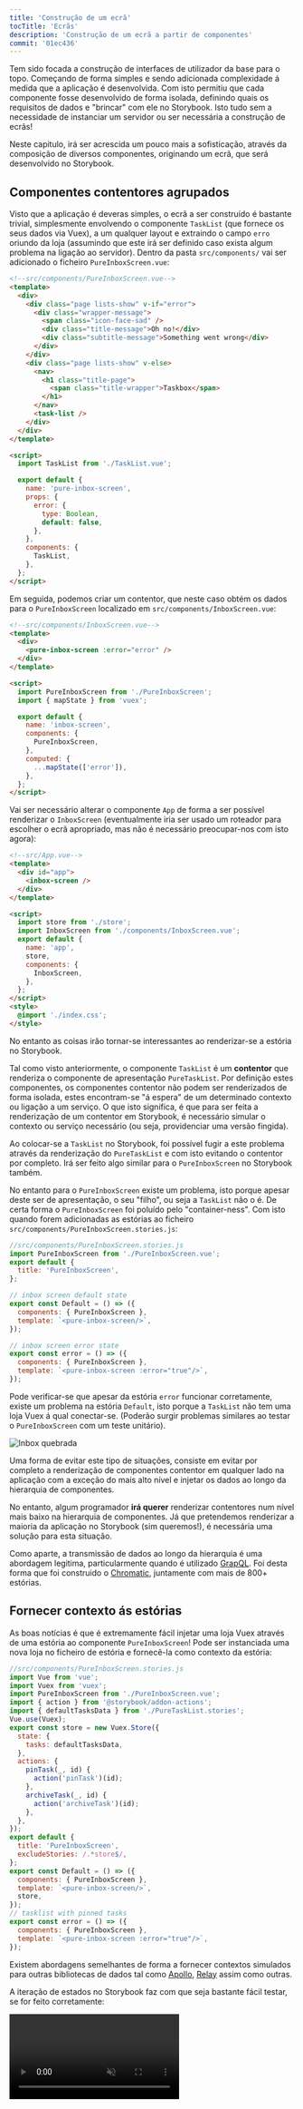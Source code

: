 ```yaml
---
title: 'Construção de um ecrã'
tocTitle: 'Ecrãs'
description: 'Construção de um ecrã a partir de componentes'
commit: '01ec436'
---
```


Tem sido focada a construção de interfaces de utilizador da base para o topo.
Começando de forma simples e sendo adicionada complexidade á medida que a aplicação é desenvolvida. Com isto permitiu que cada componente fosse desenvolvido de forma isolada, definindo quais os requisitos de dados e "brincar" com ele no Storybook. Isto tudo sem a necessidade de instanciar um servidor ou ser necessária a construção de ecrãs!

Neste capitulo, irá ser acrescida um pouco mais a sofisticação, através da composição de diversos componentes, originando um ecrã, que será desenvolvido no Storybook.

## Componentes contentores agrupados

Visto que a aplicação é deveras simples, o ecrã a ser construído é bastante trivial, simplesmente envolvendo o componente `TaskList` (que fornece os seus dados via Vuex), a um qualquer layout e extraindo o campo `erro` oriundo da loja (assumindo que este irá ser definido caso exista algum problema na ligação ao servidor). Dentro da pasta `src/components/` vai ser adicionado o ficheiro `PureInboxScreen.vue`:

```html
<!--src/components/PureInboxScreen.vue-->
<template>
  <div>
    <div class="page lists-show" v-if="error">
      <div class="wrapper-message">
        <span class="icon-face-sad" />
        <div class="title-message">Oh no!</div>
        <div class="subtitle-message">Something went wrong</div>
      </div>
    </div>
    <div class="page lists-show" v-else>
      <nav>
        <h1 class="title-page">
          <span class="title-wrapper">Taskbox</span>
        </h1>
      </nav>
      <task-list />
    </div>
  </div>
</template>

<script>
  import TaskList from './TaskList.vue';

  export default {
    name: 'pure-inbox-screen',
    props: {
      error: {
        type: Boolean,
        default: false,
      },
    },
    components: {
      TaskList,
    },
  };
</script>
```

Em seguida, podemos criar um contentor, que neste caso obtém os dados para o `PureInboxScreen` localizado em `src/components/InboxScreen.vue`:

```html
<!--src/components/InboxScreen.vue-->
<template>
  <div>
    <pure-inbox-screen :error="error" />
  </div>
</template>

<script>
  import PureInboxScreen from './PureInboxScreen';
  import { mapState } from 'vuex';

  export default {
    name: 'inbox-screen',
    components: {
      PureInboxScreen,
    },
    computed: {
      ...mapState(['error']),
    },
  };
</script>
```

Vai ser necessário alterar o componente `App` de forma a ser possível renderizar o `InboxScreen` (eventualmente iria ser usado um roteador para escolher o ecrã apropriado, mas não é necessário preocupar-nos com isto agora):

```html
<!--src/App.vue-->
<template>
  <div id="app">
    <inbox-screen />
  </div>
</template>

<script>
  import store from './store';
  import InboxScreen from './components/InboxScreen.vue';
  export default {
    name: 'app',
    store,
    components: {
      InboxScreen,
    },
  };
</script>
<style>
  @import './index.css';
</style>
```

No entanto as coisas irão tornar-se interessantes ao renderizar-se a estória no Storybook.

Tal como visto anteriormente, o componente `TaskList` é um **contentor** que renderiza o componente de apresentação `PureTaskList`. Por definição estes componentes, os componentes contentor não podem ser renderizados de forma isolada, estes encontram-se "á espera" de um determinado contexto ou ligação a um serviço. O que isto significa, é que para ser feita a renderização de um contentor em Storybook, é necessário simular o contexto ou serviço necessário (ou seja, providenciar uma versão fingida).

Ao colocar-se a `TaskList` no Storybook, foi possível fugir a este problema através da renderização do `PureTaskList` e com isto evitando o contentor por completo.
Irá ser feito algo similar para o `PureInboxScreen` no Storybook também.

No entanto para o `PureInboxScreen` existe um problema, isto porque apesar deste ser de apresentação, o seu "filho", ou seja a `TaskList` não o é. De certa forma o `PureInboxScreen` foi poluído pelo "container-ness". Com isto quando forem adicionadas as estórias ao ficheiro `src/components/PureInboxScreen.stories.js`:

```javascript
//src/components/PureInboxScreen.stories.js
import PureInboxScreen from './PureInboxScreen.vue';
export default {
  title: 'PureInboxScreen',
};

// inbox screen default state
export const Default = () => ({
  components: { PureInboxScreen },
  template: `<pure-inbox-screen/>`,
});

// inbox screen error state
export const error = () => ({
  components: { PureInboxScreen },
  template: `<pure-inbox-screen :error="true"/>`,
});
```

Pode verificar-se que apesar da estória `error` funcionar corretamente, existe um problema na estória `Default`, isto porque a `TaskList` não tem uma loja Vuex á qual conectar-se. (Poderão surgir problemas similares ao testar o `PureInboxScreen` com um teste unitário).

![Inbox quebrada](/intro-to-storybook/broken-inboxscreen-vue.png)

Uma forma de evitar este tipo de situações, consiste em evitar por completo a renderização de componentes contentor em qualquer lado na aplicação com a exceção do mais alto nível e injetar os dados ao longo da hierarquia de componentes.

No entanto, algum programador **irá querer** renderizar contentores num nível mais baixo na hierarquia de componentes. Já que pretendemos renderizar a maioria da aplicação no Storybook (sim queremos!), é necessária uma solução para esta situação.

<div class="aside">
    Como aparte, a transmissão de dados ao longo da hierarquia é uma abordagem legitima, particularmente quando é utilizado <a href="http://graphql.org/">GrapQL</a>. Foi desta forma que foi construido o <a href="https://www.chromatic.com">Chromatic</a>, juntamente com mais de 800+ estórias.
</div>

## Fornecer contexto ás estórias

As boas notícias é que é extremamente fácil injetar uma loja Vuex através de uma estória ao componente `PureInboxScreen`! Pode ser instanciada uma nova loja no ficheiro de estória e fornecê-la como contexto da estória:

```javascript
//src/components/PureInboxScreen.stories.js
import Vue from 'vue';
import Vuex from 'vuex';
import PureInboxScreen from './PureInboxScreen.vue';
import { action } from '@storybook/addon-actions';
import { defaultTasksData } from './PureTaskList.stories';
Vue.use(Vuex);
export const store = new Vuex.Store({
  state: {
    tasks: defaultTasksData,
  },
  actions: {
    pinTask(_, id) {
      action('pinTask')(id);
    },
    archiveTask(_, id) {
      action('archiveTask')(id);
    },
  },
});
export default {
  title: 'PureInboxScreen',
  excludeStories: /.*store$/,
};
export const Default = () => ({
  components: { PureInboxScreen },
  template: `<pure-inbox-screen/>`,
  store,
});
// tasklist with pinned tasks
export const error = () => ({
  components: { PureInboxScreen },
  template: `<pure-inbox-screen :error="true"/>`,
});
```

Existem abordagens semelhantes de forma a fornecer contextos simulados para outras bibliotecas de dados tal como [Apollo](https://www.npmjs.com/package/apollo-storybook-decorator), [Relay](https://github.com/orta/react-storybooks-relay-container) assim como outras.

A iteração de estados no Storybook faz com que seja bastante fácil testar, se for feito corretamente:

<video autoPlay muted playsInline loop >

  <source
    src="/intro-to-storybook/finished-inboxscreen-states.mp4"
    type="video/mp4"
  />
</video>

## Desenvolvimento orientado a Componentes

Começou-se do fundo com `Task`, prosseguindo para `TaskList` e agora chegou-se ao ecrã geral do interface de utilizador. O `InboxScreen`, acomoda um componente contentor que foi adicionado e inclui também estórias que o acompanham.

<video autoPlay muted playsInline loop style="width:480px; height:auto; margin: 0 auto;">
  <source
    src="/intro-to-storybook/component-driven-development-optimized.mp4"
    type="video/mp4"
  />
</video>

[**Component-Driven Development**](https://www.componentdriven.org/) permite a expansão gradual da complexidade á medida que se prossegue de forma ascendente na hierarquia de componentes. Dos benefícios ao utilizar-se esta abordagem, estão o processo de desenvolvimento focado e cobertura adicional das permutações possíveis do interface de utilizador.
Resumidamente esta abordagem ajuda na produção de interfaces de utilizador de uma qualidade extrema e assim como complexidade.

Ainda não finalizamos, o trabalho não acaba quando o interface de utilizador estiver construído. É necessário garantir que resiste ao teste do tempo.
